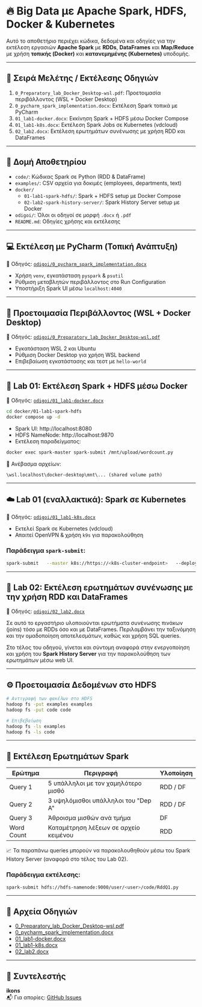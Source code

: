 # 🔥 Big Data με Apache Spark, HDFS, Docker & Kubernetes

Αυτό το αποθετήριο περιέχει κώδικα, δεδομένα και οδηγίες για την εκτέλεση εργασιών **Apache Spark** με **RDDs**, **DataFrames** και **Map/Reduce** με χρήση **τοπικής (Docker)** και **κατανεμημένης (Kubernetes)** υποδομής.

---

## 📘 Σειρά Μελέτης / Εκτέλεσης Οδηγιών

1. `0_Preparatory_lab_Docker_Desktop-wsl.pdf`: Προετοιμασία περιβάλλοντος (WSL + Docker Desktop)
2. `0_pycharm_spark_implementation.docx`: Εκτέλεση Spark τοπικά με PyCharm
3. `01_lab1-docker.docx`: Εκκίνηση Spark + HDFS μέσω Docker Compose
4. `01_lab1-k8s.docx`: Εκτέλεση Spark Jobs σε Kubernetes (vdcloud)
5. `02_lab2.docx`: Εκτέλεση ερωτημάτων συνένωσης με χρήση RDD και DataFrames

---

## 📁 Δομή Αποθετηρίου

- `code/`: Κώδικας Spark σε Python (RDD & DataFrame)
- `examples/`: CSV αρχεία για δοκιμές (employees, departments, text)
- `docker/`
  - `01-lab1-spark-hdfs/`: Spark + HDFS setup με Docker Compose
  - `02-lab2-spark-history-server/`: Spark History Server setup με Docker
- `odigoi/`: Όλοι οι οδηγοί σε μορφή `.docx` ή `.pdf`
- `README.md`: Οδηγίες χρήσης και εκτέλεσης

---



## 💻 Εκτέλεση με PyCharm (Τοπική Ανάπτυξη)

📄 Οδηγός: [`odigoi/0_pycharm_spark_implementation.docx`](./odigoi/0_pycharm_spark_implementation.docx)

- Χρήση `venv`, εγκατάσταση `pyspark` & `psutil`
- Ρύθμιση μεταβλητών περιβάλλοντος στο Run Configuration
- Υποστήριξη Spark UI μέσω `localhost:4040`

---

## 🧱 Προετοιμασία Περιβάλλοντος (WSL + Docker Desktop)

📄 Οδηγός: [`odigoi/0_Preparatory_lab_Docker_Desktop-wsl.pdf`](./odigoi/0_Preparatory_lab_Docker_Desktop-wsl.pdf)

- Εγκατάσταση WSL 2 και Ubuntu
- Ρύθμιση Docker Desktop για χρήση WSL backend
- Επιβεβαίωση εγκατάστασης και τεστ με `hello-world`

---

## 🐳 Lab 01: Εκτέλεση Spark + HDFS μέσω Docker

📄 Οδηγός: [`odigoi/01_lab1-docker.docx`](./odigoi/01_lab1-docker.docx)

```bash
cd docker/01-lab1-spark-hdfs
docker compose up -d
```

- Spark UI: http://localhost:8080  
- HDFS NameNode: http://localhost:9870  
- Εκτέλεση παραδείγματος:
```bash
docker exec spark-master spark-submit /mnt/upload/wordcount.py
```

📂 Ανέβασμα αρχείων:  
```
\wsl.localhost\docker-desktop\mnt\... (shared volume path)
```

---

## ☁️ Lab 01 (εναλλακτικά): Spark σε Kubernetes

📄 Οδηγός: [`odigoi/01_lab1-k8s.docx`](./odigoi/01_lab1-k8s.docx)

- Εκτελεί Spark σε Kubernetes (vdcloud)
- Απαιτεί OpenVPN & χρήση `k9s` για παρακολούθηση

### Παράδειγμα `spark-submit`:

```bash
spark-submit   --master k8s://https://<k8s-cluster-endpoint>   --deploy-mode cluster   --conf spark.kubernetes.container.image=<spark-image>   hdfs://.../wordcount_localdir.py
```

---

## 🔁 Lab 02: Εκτέλεση ερωτημάτων συνένωσης με την χρήση RDD και DataFrames

📄 Οδηγός: [`odigoi/02_lab2.docx`](./odigoi/02_lab2.docx)

Σε αυτό το εργαστήριο υλοποιούνται ερωτήματα συνένωσης πινάκων (joins) τόσο με RDDs όσο και με DataFrames. Περιλαμβάνει την ταξινόμηση και την ομαδοποίηση αποτελεσμάτων, καθώς και χρήση SQL queries.

Στο τέλος του οδηγού, γίνεται και σύντομη αναφορά στην ενεργοποίηση και χρήση του **Spark History Server** για την παρακολούθηση των ερωτημάτων μέσω web UI.

---

## ⚙️ Προετοιμασία Δεδομένων στο HDFS

```bash
# Αντιγραφή των φακέλων στο HDFS
hadoop fs -put examples examples
hadoop fs -put code code

# Επιβεβαίωση
hadoop fs -ls examples
hadoop fs -ls code
```

---

## 🧪 Εκτέλεση Ερωτημάτων Spark

| Ερώτημα       | Περιγραφή                                  | Υλοποίηση |
|---------------|---------------------------------------------|------------|
| Query 1       | 5 υπάλληλοι με τον χαμηλότερο μισθό         | RDD / DF   |
| Query 2       | 3 υψηλόμισθοι υπάλληλοι του "Dep A"         | RDD / DF   |
| Query 3       | Άθροισμα μισθών ανά τμήμα                   | DF         |
| Word Count    | Καταμέτρηση λέξεων σε αρχείο κειμένου       | RDD        |

📈 Τα παραπάνω queries μπορούν να παρακολουθηθούν μέσω του Spark History Server (αναφορά στο τέλος του Lab 02).

### Παράδειγμα εκτέλεσης:

```bash
spark-submit hdfs://hdfs-namenode:9000/user/<user>/code/RddQ1.py
```

---




## 📄 Αρχεία Οδηγιών

- [0_Preparatory_lab_Docker_Desktop-wsl.pdf](./odigoi/0_Preparatory_lab_Docker_Desktop-wsl.pdf)
- [0_pycharm_spark_implementation.docx](./odigoi/0_pycharm_spark_implementation.docx)
- [01_lab1-docker.docx](./odigoi/01_lab1-docker.docx)
- [01_lab1-k8s.docx](./odigoi/01_lab1-k8s.docx)
- [02_lab2.docx](./odigoi/02_lab2.docx)

---

## 👤 Συντελεστής

**ikons**  
📬 Για απορίες: [GitHub Issues](https://github.com/ikons/bigdata/issues)
